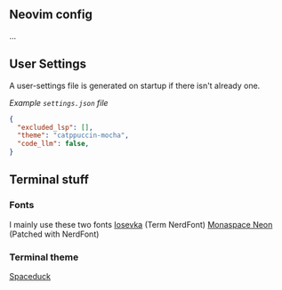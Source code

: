 ## Neovim config

...

## User Settings

A user-settings file is generated on startup if there isn't already one.

_Example `settings.json` file_

```json
{
  "excluded_lsp": [],
  "theme": "catppuccin-mocha",
  "code_llm": false,
}
```

## Terminal stuff

### Fonts

I mainly use these two fonts
[Iosevka](https://typeof.net/Iosevka/) (Term NerdFont)
[Monaspace Neon](https://monaspace.githubnext.com/) (Patched with NerdFont)

### Terminal theme

[Spaceduck](https://github.com/pineapplegiant/spaceduck)
